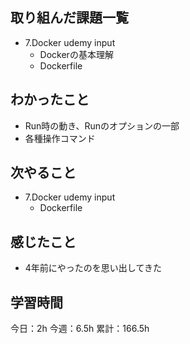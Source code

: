 ## 取り組んだ課題一覧
- 7.Docker udemy input
  - Dockerの基本理解
  - Dockerfile

## わかったこと
- Run時の動き、Runのオプションの一部
- 各種操作コマンド

## 次やること
- 7.Docker udemy input
  - Dockerfile

## 感じたこと
- 4年前にやったのを思い出してきた

## 学習時間

今日：2h
今週：6.5h
累計：166.5h

